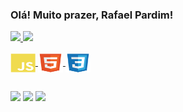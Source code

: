 ### Olá! Muito prazer, Rafael Pardim!

 <div>
  <a href="https://github.com/orafapardim">
  <img display="inline-block" height="160em" src="https://github-readme-stats.vercel.app/api?username=orafapardim&show_icons=true&theme=dark&include_all_commits=true&count_private=true"/>
  <img display="inline-block" height="160em" src="https://github-readme-stats.vercel.app/api/top-langs/?username=orafapardim&layout=compact&langs_count=16&theme=dark"/>
</div>
<div style="display: inline_block"><br>
  <img align="center" alt="Logo-JavaScript" height="30" width="40" src="https://raw.githubusercontent.com/devicons/devicon/master/icons/javascript/javascript-plain.svg">
  <img align="center" alt="Logo-HTML" height="30" width="40" src="https://raw.githubusercontent.com/devicons/devicon/master/icons/html5/html5-original.svg">
  <img align="center" alt="Logo-CSS" height="30" width="40" src="https://raw.githubusercontent.com/devicons/devicon/master/icons/css3/css3-original.svg">
</div>
 
 ##
 
<div> 
  <a href="https://instagram.com/orafapardim" target="_blank"><img src="https://img.shields.io/badge/-Instagram-%23E4405F?style=for-the-badge&logo=instagram&logoColor=white" target="_blank"></a>
 	<a href="https://www.twitch.tv/orafapardim" target="_blank"><img src="https://img.shields.io/badge/Twitch-9146FF?style=for-the-badge&logo=twitch&logoColor=white" target="_blank"></a>
  <a href="https://www.linkedin.com/in/rafaelpardim" target="_blank"><img src="https://img.shields.io/badge/-LinkedIn-%230077B5?style=for-the-badge&logo=linkedin&logoColor=white" target="_blank"></a>  
</div>
